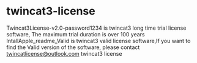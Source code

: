 # twincat3-license
Twincat3License-v2.0-password1234  is twincat3 long time trial license software,   The maximum trial duration is over 100 years
IntallApple_readme_Valid  is twincat3 valid license software,If you want to find the Valid version of the software, please contact twincatlicense@outlook.com
twincat3 license
